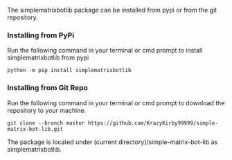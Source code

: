 The simplematrixbotlib package can be installed from pypi or from the git repository.

### Installing from PyPi
Run the following command in your terminal or cmd prompt to install simplematrixbotlib from pypi
```
python -m pip install simplematrixbotlib
```

### Installing from Git Repo
Run the following command in your terminal or cmd prompt to download the repository to your machine.
```
git clone --branch master https://github.com/KrazyKirby99999/simple-matrix-bot-lib.git
```
The package is located under (current directory)/simple-matrix-bot-lib as simplematrixbotlib.

